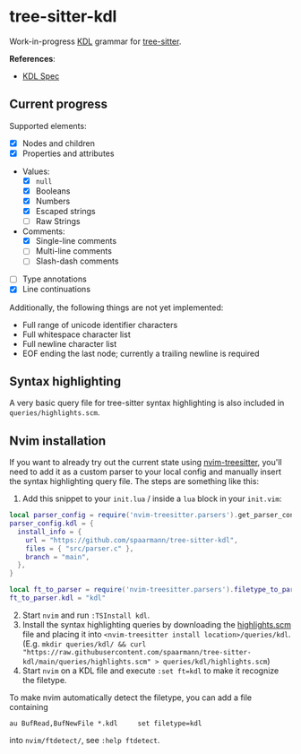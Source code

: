 # tree-sitter-kdl

Work-in-progress [KDL](https://github.com/kdl-org/kdl/) grammar for
[tree-sitter](https://github.com/tree-sitter/tree-sitter).

**References**:
* [KDL Spec](https://github.com/kdl-org/kdl/blob/main/SPEC.md)

## Current progress

Supported elements:
* [x] Nodes and children
* [x] Properties and attributes
* Values:
  * [x] `null`
  * [x] Booleans
  * [x] Numbers
  * [x] Escaped strings
  * [ ] Raw Strings
* Comments:
  * [x] Single-line comments
  * [ ] Multi-line comments
  * [ ] Slash-dash comments
* [ ] Type annotations
* [x] Line continuations

Additionally, the following things are not yet implemented:
* Full range of unicode identifier characters
* Full whitespace character list
* Full newline character list
* EOF ending the last node; currently a trailing newline is required

## Syntax highlighting

A very basic query file for tree-sitter syntax highlighting is also included in
`queries/highlights.scm`.

## Nvim installation

If you want to already try out the current state using
[nvim-treesitter](https://github.com/nvim-treesitter/nvim-treesitter), you'll need to add it as a
custom parser to your local config and manually insert the syntax highlighting query file. The
steps are something like this:
1. Add this snippet to your `init.lua` / inside a `lua` block in your `init.vim`:
```lua
local parser_config = require('nvim-treesitter.parsers').get_parser_configs()
parser_config.kdl = {
  install_info = {
    url = "https://github.com/spaarmann/tree-sitter-kdl",
    files = { "src/parser.c" },
    branch = "main",
  },
}

local ft_to_parser = require('nvim-treesitter.parsers').filetype_to_parsername
ft_to_parser.kdl = "kdl"
```
2. Start `nvim` and run `:TSInstall kdl`.
3. Install the syntax highlighting queries by downloading the
   [highlights.scm](./queries/highlights.scm) file and placing it into `<nvim-treesitter install
   location>/queries/kdl`.
   (E.g. `mkdir queries/kdl/ && curl "https://raw.githubusercontent.com/spaarmann/tree-sitter-kdl/main/queries/highlights.scm" > queries/kdl/highlights.scm`)
4. Start `nvim` on a KDL file and execute `:set ft=kdl` to make it recognize the filetype.

To make nvim automatically detect the filetype, you can add a file containing
```
au BufRead,BufNewFile *.kdl		set filetype=kdl
```
into `nvim/ftdetect/`, see `:help ftdetect`.
